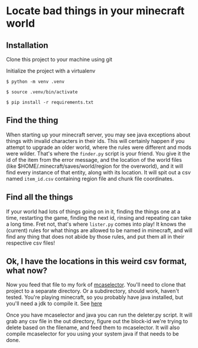 # Locate bad things in your minecraft world

## Installation
Clone this project to your machine using git

Initialize the project with a virtualenv

`$ python -m venv .venv`

`$ source .venv/bin/activate`

`$ pip install -r requirements.txt`

## Find the thing
When starting up your minecraft server, you may see java exceptions about things with invalid characters in their ids.
This will certainly happen if you attempt to upgrade an older world, where the rules were different and mods were wilder.
That's where the `finder.py` script is your friend. You give it the id of the item from the error message, and the location
of the world files (like $HOME/.minecraft/saves/world/region for the overworld), and it will find every instance of
that entity, along with its location. It will spit out a csv named `item_id.csv` containing region file and chunk file coordinates.

## Find all the things
If your world had lots of things going on in it, finding the things one at a time, restarting the game, finding the next id,
rinsing and repeating can take a long time. Fret not, that's where `lister.py` comes into play! It knows the (current) rules
for what things are allowed to be named in minecraft, and will find any thing that does not abide by those rules, and put
them all in their respective csv files!

## Ok, I have the locations in this weird csv format, what now?
Now you feed that file to my fork of [mcaselector](https://www.github.com/bjornsnoen/mcaselector).
You'll need to clone that project to a separate directory. Or a subdirectory, should work, haven't tested.
You're playing minecraft, so you probably have java installed, but you'll need a jdk to compile it. See [here](https://github.com/bjornsnoen/mcaselector#download-and-installation)

Once you have mcaselector and java you can run the deleter.py script. It will grab any csv file in the out directory,
figure out the block-id we're trying to delete based on the filename, and feed them to mcaselector. It will also
compile mcaselector for you using your system java if that needs to be done.
